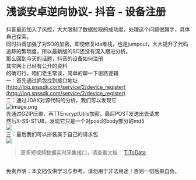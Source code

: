 # 浅谈安卓逆向协议- 抖音 - 设备注册

抖音最近加入了风控，大大限制了数据拉取的成功度，处理这个问题很棘手，具体自己探索。<br>同时抖音加强了对SO的加密，即使修复ida堆栈，也是jumpout，大大提升了代码追踪的繁琐度，所以最新版的SO还没有深入跟进分析。<br>那么回到今天的话题，抖音的设备如何注册<br>其实网上已经有公开的资料<br>的确可行，咱们老生常谈，简单的聊一下思路逻辑<br>一：首先通过抓包找到接口地址<br>[http://log.snssdk.com/service/2/device_register](http://log.snssdk.com/service/2/device_register)<br>二：通过JDAX对源代码的分析，我们可以发现它<br>![image.png](https://cdn.nlark.com/yuque/0/2020/png/97322/1609251474815-9ca7e9bd-9683-4a53-9982-bac0d061d0be.png#align=left&display=inline&height=116&margin=%5Bobject%20Object%5D&name=image.png&originHeight=232&originWidth=669&size=20602&status=done&style=none&width=334.5)<br>先通过GZIP压缩，再TTEncryptUtils加密，最后POST发送出去请求<br>然后X-SS-STUB，发现它只是一个对post的body部分的md5<br>![](https://cdn.nlark.com/yuque/0/2020/png/97322/1609251460216-2e211de9-7ed2-4fa3-8e15-4f9afa9d9977.png#align=left&display=inline&height=65&margin=%5Bobject%20Object%5D&originHeight=65&originWidth=434&size=0&status=done&style=none&width=434)<br>三：最后我们可以拼装属于自己的请求包<br>![](https://cdn.nlark.com/yuque/0/2020/png/97322/1609251460252-53165ee9-6020-41b2-b900-8a1e638147eb.png#align=left&display=inline&height=172&margin=%5Bobject%20Object%5D&originHeight=172&originWidth=554&size=0&status=done&style=none&width=554)<br>

> 更多短视频数据实时采集接口，请查看文档： [TiToData](https://www.titodata.com?from=douyinarticle)


<br>免责声明：本文档仅供学习与参考，请勿用于非法用途！否则一切后果自负。
